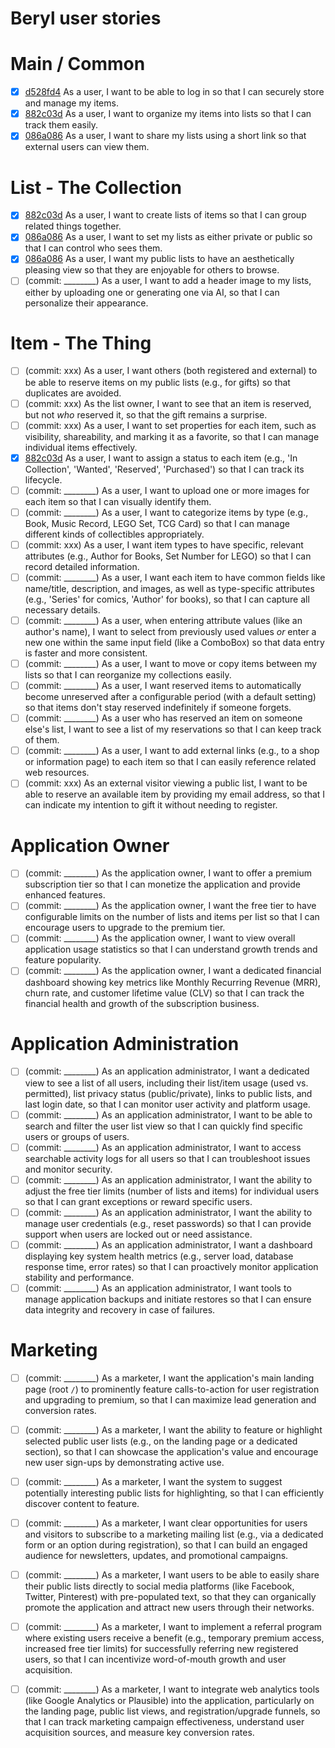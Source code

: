 # Beryl user stories

# Main / Common

- [x] [d528fd4](https://github.com/mdubiel/beryl3/commit/d528fd4677330c54c51ae8e3431e658b4f995845) As a user, I want to be able to log in so that I can securely store and manage my items.
- [x] [882c03d](https://github.com/mdubiel/beryl3/commit/882c03d2f2b5c3b75dfc620a7f94781ac7849762) As a user, I want to organize my items into lists so that I can track them easily.
- [x] [086a086](https://github.com/mdubiel/beryl3/commit/086a086275e068f1b76f59c74583cabdb66a087a) As a user, I want to share my lists using a short link so that external users can view them.

# List - The Collection

- [x] [882c03d](https://github.com/mdubiel/beryl3/commit/882c03d2f2b5c3b75dfc620a7f94781ac7849762) As a user, I want to create lists of items so that I can group related things together.
- [x] [086a086](https://github.com/mdubiel/beryl3/commit/086a086275e068f1b76f59c74583cabdb66a087a) As a user, I want to set my lists as either private or public so that I can control who sees them.
- [x] [086a086](https://github.com/mdubiel/beryl3/commit/086a086275e068f1b76f59c74583cabdb66a087a) As a user, I want my public lists to have an aesthetically pleasing view so that they are enjoyable for others to browse.
- [ ] (commit: ________) As a user, I want to add a header image to my lists, either by uploading one or generating one via AI, so that I can personalize their appearance.

# Item - The Thing

- [ ] (commit: xxx) As a user, I want others (both registered and external) to be able to reserve items on my public lists (e.g., for gifts) so that duplicates are avoided.
- [ ] (commit: xxx) As the list owner, I want to see that an item is reserved, but not *who* reserved it, so that the gift remains a surprise.
- [ ] (commit: xxx) As a user, I want to set properties for each item, such as visibility, shareability, and marking it as a favorite, so that I can manage individual items effectively.
- [x] [882c03d](https://github.com/mdubiel/beryl3/commit/882c03d2f2b5c3b75dfc620a7f94781ac7849762) As a user, I want to assign a status to each item (e.g., 'In Collection', 'Wanted', 'Reserved', 'Purchased') so that I can track its lifecycle.
- [ ] (commit: ________) As a user, I want to upload one or more images for each item so that I can visually identify them.
- [ ] (commit: ________) As a user, I want to categorize items by type (e.g., Book, Music Record, LEGO Set, TCG Card) so that I can manage different kinds of collectibles appropriately.
- [ ] (commit: xxx) As a user, I want item types to have specific, relevant attributes (e.g., Author for Books, Set Number for LEGO) so that I can record detailed information.
- [ ] (commit: ________) As a user, I want each item to have common fields like name/title, description, and images, as well as type-specific attributes (e.g., 'Series' for comics, 'Author' for books), so that I can capture all necessary details.
- [ ] (commit: ________) As a user, when entering attribute values (like an author's name), I want to select from previously used values *or* enter a new one within the same input field (like a ComboBox) so that data entry is faster and more consistent.
- [ ] (commit: ________) As a user, I want to move or copy items between my lists so that I can reorganize my collections easily.
- [ ] (commit: ________) As a user, I want reserved items to automatically become unreserved after a configurable period (with a default setting) so that items don't stay reserved indefinitely if someone forgets.
- [ ] (commit: ________) As a user who has reserved an item on someone else's list, I want to see a list of my reservations so that I can keep track of them.
- [ ] (commit: ________) As a user, I want to add external links (e.g., to a shop or information page) to each item so that I can easily reference related web resources.
- [ ] (commit: xxx) As an external visitor viewing a public list, I want to be able to reserve an available item by providing my email address, so that I can indicate my intention to gift it without needing to register.

# Application Owner

- [ ] (commit: ________) As the application owner, I want to offer a premium subscription tier so that I can monetize the application and provide enhanced features.
- [ ] (commit: ________) As the application owner, I want the free tier to have configurable limits on the number of lists and items per list so that I can encourage users to upgrade to the premium tier.
- [ ] (commit: ________) As the application owner, I want to view overall application usage statistics so that I can understand growth trends and feature popularity.
- [ ] (commit: ________) As the application owner, I want a dedicated financial dashboard showing key metrics like Monthly Recurring Revenue (MRR), churn rate, and customer lifetime value (CLV) so that I can track the financial health and growth of the subscription business.

# Application Administration

- [ ] (commit: ________) As an application administrator, I want a dedicated view to see a list of all users, including their list/item usage (used vs. permitted), list privacy status (public/private), links to public lists, and last login date, so that I can monitor user activity and platform usage.
- [ ] (commit: ________) As an application administrator, I want to be able to search and filter the user list view so that I can quickly find specific users or groups of users.
- [ ] (commit: ________) As an application administrator, I want to access searchable activity logs for all users so that I can troubleshoot issues and monitor security.
- [ ] (commit: ________) As an application administrator, I want the ability to adjust the free tier limits (number of lists and items) for individual users so that I can grant exceptions or reward specific users.
- [ ] (commit: ________) As an application administrator, I want the ability to manage user credentials (e.g., reset passwords) so that I can provide support when users are locked out or need assistance.
- [ ] (commit: ________) As an application administrator, I want a dashboard displaying key system health metrics (e.g., server load, database response time, error rates) so that I can proactively monitor application stability and performance.
- [ ] (commit: ________) As an application administrator, I want tools to manage application backups and initiate restores so that I can ensure data integrity and recovery in case of failures.

# Marketing

- [ ] (commit: ________) As a marketer, I want the application's main landing page (root `/`) to prominently feature calls-to-action for user registration and upgrading to premium, so that I can maximize lead generation and conversion rates.
- [ ] (commit: ________) As a marketer, I want the ability to feature or highlight selected public user lists (e.g., on the landing page or a dedicated section), so that I can showcase the application's value and encourage new user sign-ups by demonstrating active use.
- [ ] (commit: ________) As a marketer, I want the system to suggest potentially interesting public lists for highlighting, so that I can efficiently discover content to feature.
- [ ] (commit: ________) As a marketer, I want clear opportunities for users and visitors to subscribe to a marketing mailing list (e.g., via a dedicated form or an option during registration), so that I can build an engaged audience for newsletters, updates, and promotional campaigns.
- [ ] (commit: ________) As a marketer, I want users to be able to easily share their public lists directly to social media platforms (like Facebook, Twitter, Pinterest) with pre-populated text, so that they can organically promote the application and attract new users through their networks.
- [ ] (commit: ________) As a marketer, I want to implement a referral program where existing users receive a benefit (e.g., temporary premium access, increased free tier limits) for successfully referring new registered users, so that I can incentivize word-of-mouth growth and user acquisition.
- [ ] (commit: ________) As a marketer, I want to integrate web analytics tools (like Google Analytics or Plausible) into the application, particularly on the landing page, public list views, and registration/upgrade funnels, so that I can track marketing campaign effectiveness, understand user acquisition sources, and measure key conversion rates.

